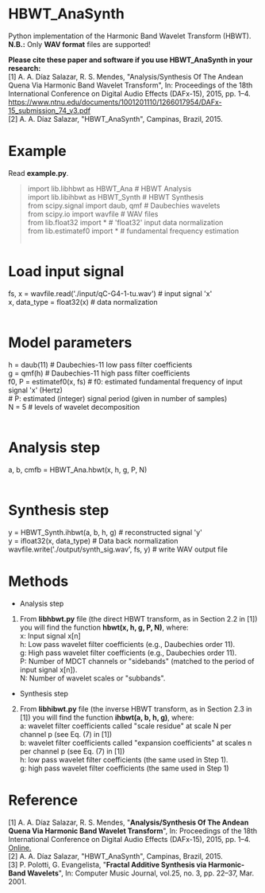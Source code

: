 # HBWT_AnaSynth
Python implementation of the Harmonic Band Wavelet Transform (HBWT).<br />
**N.B.:** Only **WAV format** files are supported!

**Please cite these paper and software if you use HBWT_AnaSynth in your research:**<br />
[1] A. A. Díaz Salazar, R. S. Mendes, "Analysis/Synthesis Of The Andean Quena Via Harmonic Band Wavelet Transform", In: Proceedings of the 18th International Conference on Digital Audio Effects (DAFx-15), 2015, pp. 1–4.<br />
https://www.ntnu.edu/documents/1001201110/1266017954/DAFx-15_submission_74_v3.pdf
<br />
[2] A. A. Díaz Salazar, "HBWT_AnaSynth", Campinas, Brazil, 2015.

# Example
Read **example.py**.

> import lib.libhbwt as HBWT_Ana # HBWT Analysis <br />
import lib.libihbwt as HBWT_Synth # HBWT Synthesis <br />
from scipy.signal import daub, qmf # Daubechies wavelets <br />
from scipy.io import wavfile # WAV files <br />
from lib.float32 import * # 'float32' input data normalization <br />
from lib.estimatef0 import * # fundamental frequency estimation <br /> <br />
# Load input signal <br />
fs, x = wavfile.read('./input/qC-G4-1-tu.wav') # input signal 'x' <br />
x, data_type = float32(x) # data normalization <br /> <br />
# Model parameters
h     = daub(11) # Daubechies-11 low pass filter coefficients <br />
g     = qmf(h) # Daubechies-11 high pass filter coefficients <br />
f0, P = estimatef0(x, fs) # f0: estimated fundamental frequency of input signal 'x' (Hertz) <br />
                          # P: estimated (integer) signal period (given in number of samples) <br />
N = 5 # levels of wavelet decomposition <br /> <br />
# Analysis step
a, b, cmfb = HBWT_Ana.hbwt(x, h, g, P, N) <br /> <br />
# Synthesis step
y = HBWT_Synth.ihbwt(a, b, h, g) # reconstructed signal 'y' <br />
y = ifloat32(x, data_type) # Data back normalization <br />
wavfile.write('./output/synth_sig.wav', fs, y) # write WAV output file

# Methods
- Analysis step
1. From **libhbwt.py** file (the direct HBWT transform, as in Section 2.2 in [1]) you will find the function **hbwt(x, h, g, P, N)**, where:<br />
x: Input signal x[n]<br />
h: Low pass wavelet filter coefficients (e.g., Daubechies order 11).<br />
g: High pass wavelet filter coefficients (e.g., Daubechies order 11).<br />
P: Number of MDCT channels or "sidebands" (matched to the period of input signal x[n]).<br />
N: Number of wavelet scales or "subbands".<br />

- Synthesis step
2. From **libhibwt.py** file (the inverse HBWT transform, as in Section 2.3 in [1]) you will find the function **ihbwt(a, b, h, g)**, where:<br />
a: wavelet filter coefficients called "scale residue" at scale N per channel p (see Eq. (7) in [1])<br />
b: wavelet filter coefficients called "expansion coefficients" at scales n per channel p (see Eq. (7) in [1])<br />
h: low pass wavelet filter coefficients (the same used in Step 1).<br />
g: high pass wavelet filter coefficients (the same used in Step 1)<br />

# Reference
[1] A. A. Díaz Salazar, R. S. Mendes, "**Analysis/Synthesis Of The Andean Quena Via Harmonic Band Wavelet Transform**", In: Proceedings of the 18th International Conference on Digital Audio Effects (DAFx-15), 2015, pp. 1–4.<br />
[Online.](https://www.ntnu.edu/documents/1001201110/1266017954/DAFx-15_submission_74_v3.pdf)<br />
[2] A. A. Díaz Salazar, "HBWT_AnaSynth", Campinas, Brazil, 2015. <br />
[3] P. Polotti, G. Evangelista, "**Fractal Additive Synthesis via Harmonic-Band Wavelets**", In: Computer Music Journal, vol.25, no. 3, pp. 22–37, Mar. 2001.
